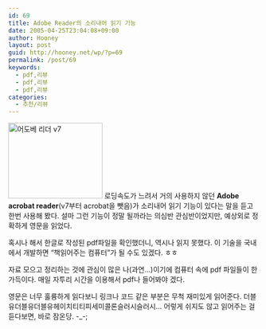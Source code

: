 ```yaml
---
id: 69
title: Adobe Reader의 소리내어 읽기 기능
date: 2005-04-25T23:04:08+09:00
author: Hooney
layout: post
guid: http://hooney.net/wp/?p=69
permalink: /post/69
keywords:
  - pdf,리뷰
  - pdf,리뷰
  - pdf,리뷰
categories:
  - 추천/리뷰
---
```

[<img src="/files/img/2005-04/adobereader.png" width="189" height="152" alt="어도베 리더 v7" class="left" />](http://www.korea.adobe.com/products/acrobat/readstep2.html "어도베 리더 v7 다운받기") 로딩속도가 느려서 거의 사용하지 않던 **Adobe acrobat reader**(v7부터 acrobat을 뺏음)가 소리내어 읽기 기능이 있다는 말을 듣고 한번 사용해 봤다. 설마 그런 기능이 정말 될까라는 의심반 관심반이었지만, 예상외로 정확하게 영문을 읽었다. 

혹시나 해서 한글로 작성된 pdf파일을 확인했더니, 역시나 읽지 못했다. 이 기술을 국내에서 개발하면 &#8220;책읽어주는 컴퓨터&#8221;가 될 수도 있겠다. ㅎㅎ 

자료 모으고 정리하는 것에 관심이 많은 나(과연&#8230;)이기에 컴퓨터 속에 pdf 파일들이 한가득이다. 매일 자투리 시간을 이용해서 pdf나 들어봐야 겠다.

영문은 너무 훌륭하게 읽다보니 링크나 코드 같은 부분은 무척 재미있게 읽어준다. 더블유더블유더블유헤이치티티피세미콜론슬러시슬러시&#8230; 어렇게 쉬지도 않고 읽어주는 걸 듣다보면, 바로 잠온당. -_-;